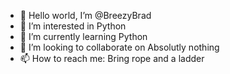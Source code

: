 - 👋 Hello world, I’m @BreezyBrad
- 👀 I’m interested in Python
- 🌱 I’m currently learning Python
- 💞️ I’m looking to collaborate on Absolutly nothing
- 📫 How to reach me: Bring rope and a ladder

